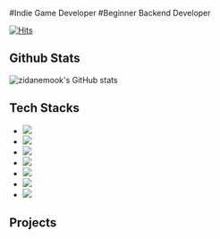#Indie Game Developer
#Beginner Backend Developer

[![Hits](https://hits.seeyoufarm.com/api/count/incr/badge.svg?url=https%3A%2F%2Fgithub.com%2Fzidanemook&count_bg=%2379C83D&title_bg=%23555555&icon=&icon_color=%23E7E7E7&title=hits&edge_flat=false)](https://hits.seeyoufarm.com)

## Github Stats
![zidanemook's GitHub stats](https://github-readme-stats.vercel.app/api?username=zidanemook)

## Tech Stacks
- <img src="https://img.shields.io/badge/React-61DAFB?style=flat-square&logo=React&logoColor=black">
- <img src="https://img.shields.io/badge/Spring-6DB33F?style=flat-square&logo=Spring&logoColor=white">
- <img src="https://img.shields.io/badge/JavaScript-323330?style=for-the-badge&logo=javascript&logoColor=F7DF1E">
- <img src="https://img.shields.io/badge/GIT-E44C30?style=for-the-badge&logo=git&logoColor=white">
- <img src="https://img.shields.io/badge/Lua-2C2D72?style=for-the-badge&logo=lua&logoColor=white">
- <img src="https://img.shields.io/badge/C%2B%2B-00599C?style=for-the-badge&logo=c%2B%2B&logoColor=white">
- <img src="https://img.shields.io/badge/powershell-5391FE?style=for-the-badge&logo=powershell&logoColor=white">

## Projects






